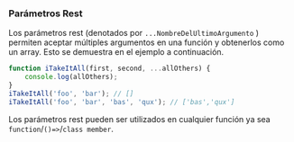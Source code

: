 ### Parámetros Rest
Los parámetros rest (denotados por `...NombreDelUltimoArgumento` ) permiten aceptar múltiples argumentos en una función y obtenerlos como un array. Esto se demuestra en el ejemplo a continuación.

```ts
function iTakeItAll(first, second, ...allOthers) {
    console.log(allOthers);
}
iTakeItAll('foo', 'bar'); // []
iTakeItAll('foo', 'bar', 'bas', 'qux'); // ['bas','qux']
```

Los parámetros rest pueden ser utilizados en cualquier función ya sea `function`/`()=>`/`class member`.
